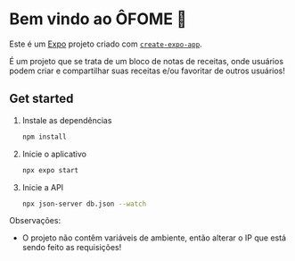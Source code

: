 # Bem vindo ao ÔFOME 👋

Este é um [Expo](https://expo.dev) projeto criado com [`create-expo-app`](https://www.npmjs.com/package/create-expo-app).

É um projeto que se trata de um bloco de notas de receitas, onde usuários podem criar e compartilhar suas receitas e/ou favoritar de outros usuários!

## Get started

1. Instale as dependências

   ```bash
   npm install
   ```

2. Inicie o aplicativo

   ```bash
   npx expo start
   ```

3. Inicie a API

   ```bash
   npx json-server db.json --watch
   ```

Observações:

- O projeto não contêm variáveis de ambiente, então alterar o IP que está sendo feito as requisições!
